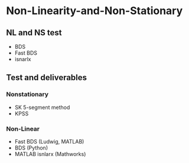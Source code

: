 # Non-Linearity-and-Non-Stationary

## NL and NS test 

- BDS
- Fast BDS
- isnarlx


## Test and deliverables

### Nonstationary

- SK 5-segment method
- KPSS
	

### Non-Linear

- Fast BDS (Ludwig, MATLAB)
- BDS (Python)
- MATLAB isnlarx (Mathworks)


